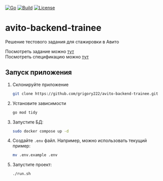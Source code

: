 [![Go](https://img.shields.io/badge/Go-1.24-blue?logo=go)](https://go.dev/)
[![Build](https://img.shields.io/github/actions/workflow/status/grigory222/avito-backend-trainee/go.yml?branch=main)](https://github.com/grigory222/avito-backend-trainee/actions)
[![License](https://img.shields.io/github/license/grigory222/avito-backend-trainee)](LICENSE)

# avito-backend-trainee
Решение тестового задания для стажировки в Авито

Посмотреть задание можно [тут](docs/Backend-trainee-assignment-spring-2025.md) \
Посмотреть спецификацию можно [тут](docs/swagger.yaml)

## Запуск приложения
1. Склонируйте приложение
    ```bash
   git clone https://github.com/grigory222/avito-backend-trainee.git
    ```
2. Установите зависимости
    ```bash
   go mod tidy
    ```
3. Запустите БД:
    ```bash
   sudo docker compose up -d
    ```
4. Создайте `.env` файл. Например, можно использовать текущий пример:
   ```bash
   mv .env.example .env
   ```
6. Запустите проект:
    ```bash
   ./run.sh
    ```
